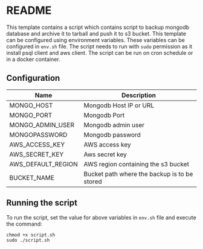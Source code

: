 # README

This template contains a script which contains script to backup mongodb database and archive it to tarball and push it to s3 bucket. This template can be configured using environment variables. These variables can be configured in `env.sh` file. The script needs to run with `sudo` permission as it install psql client and aws client. The script can be run on cron schedule or in a docker container.

## Configuration

| Name | Description |
| - | - |
| MONGO_HOST | Mongodb Host IP or URL
| MONGO_PORT | Mongodb Port
| MONGO_ADMIN_USER | Mongodb admin user
| MONGOPASSWORD | Mongodb password
| AWS_ACCESS_KEY | AWS access key
| AWS_SECRET_KEY | Aws secret key
| AWS_DEFAULT_REGION | AWS region containing the s3 bucket
| BUCKET_NAME | Bucket path where the backup is to be stored

## Running the script

To run the script, set the value for above variables in `env.sh` file and execute the command:
```
chmod +x script.sh
sudo ./script.sh
```